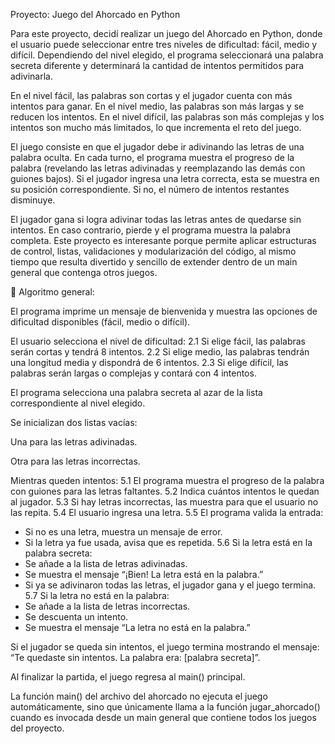 Proyecto: Juego del Ahorcado en Python

Para este proyecto, decidí realizar un juego del Ahorcado en Python, donde el usuario puede seleccionar entre tres niveles de dificultad: fácil, medio y difícil.
Dependiendo del nivel elegido, el programa seleccionará una palabra secreta diferente y determinará la cantidad de intentos permitidos para adivinarla.

En el nivel fácil, las palabras son cortas y el jugador cuenta con más intentos para ganar.
En el nivel medio, las palabras son más largas y se reducen los intentos.
En el nivel difícil, las palabras son más complejas y los intentos son mucho más limitados, lo que incrementa el reto del juego.

El juego consiste en que el jugador debe ir adivinando las letras de una palabra oculta. En cada turno, el programa muestra el progreso de la palabra (revelando las letras adivinadas y reemplazando las demás con guiones bajos). Si el jugador ingresa una letra correcta, esta se muestra en su posición correspondiente. Si no, el número de intentos restantes disminuye.

El jugador gana si logra adivinar todas las letras antes de quedarse sin intentos. En caso contrario, pierde y el programa muestra la palabra completa.
Este proyecto es interesante porque permite aplicar estructuras de control, listas, validaciones y modularización del código, al mismo tiempo que resulta divertido y sencillo de extender dentro de un main general que contenga otros juegos.

🧠 Algoritmo general:

El programa imprime un mensaje de bienvenida y muestra las opciones de dificultad disponibles (fácil, medio o difícil).

El usuario selecciona el nivel de dificultad:
2.1 Si elige fácil, las palabras serán cortas y tendrá 8 intentos.
2.2 Si elige medio, las palabras tendrán una longitud media y dispondrá de 6 intentos.
2.3 Si elige difícil, las palabras serán largas o complejas y contará con 4 intentos.

El programa selecciona una palabra secreta al azar de la lista correspondiente al nivel elegido.

Se inicializan dos listas vacías:

Una para las letras adivinadas.

Otra para las letras incorrectas.

Mientras queden intentos:
5.1 El programa muestra el progreso de la palabra con guiones para las letras faltantes.
5.2 Indica cuántos intentos le quedan al jugador.
5.3 Si hay letras incorrectas, las muestra para que el usuario no las repita.
5.4 El usuario ingresa una letra.
5.5 El programa valida la entrada:
- Si no es una letra, muestra un mensaje de error.
- Si la letra ya fue usada, avisa que es repetida.
5.6 Si la letra está en la palabra secreta:
- Se añade a la lista de letras adivinadas.
- Se muestra el mensaje “¡Bien! La letra está en la palabra.”
- Si ya se adivinaron todas las letras, el jugador gana y el juego termina.
5.7 Si la letra no está en la palabra:
- Se añade a la lista de letras incorrectas.
- Se descuenta un intento.
- Se muestra el mensaje “La letra no está en la palabra.”

Si el jugador se queda sin intentos, el juego termina mostrando el mensaje:
“Te quedaste sin intentos. La palabra era: [palabra secreta]”.

Al finalizar la partida, el juego regresa al main() principal.

La función main() del archivo del ahorcado no ejecuta el juego automáticamente, sino que únicamente llama a la función jugar_ahorcado() cuando es invocada desde un main general que contiene todos los juegos del proyecto.
